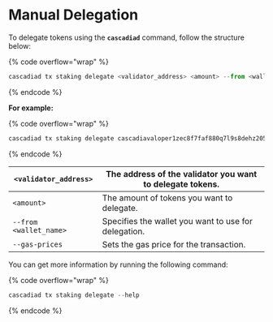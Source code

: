 # Manual Delegation

To delegate tokens using the **`cascadiad`** command, follow the structure below:

{% code overflow="wrap" %}
```javascript
cascadiad tx staking delegate <validator_address> <amount> --from <wallet_name> --chain-id cascadia_6102-1 --gas auto --gas-adjustment=1.2 --gas-prices 7aCC -y
```
{% endcode %}

**For example:**

{% code overflow="wrap" %}
```javascript
cascadiad tx staking delegate cascadiavaloper1zec8f7faf880q7l9s8dehz2054lnavfsuuf3gt 25000000000000000000000aCC --from ubuntu --chain-id cascadia_6102-1 --gas auto --gas-adjustment=1.2 --gas-prices 7aCC -y
```
{% endcode %}

| `<validator_address>`  | The address of the validator you want to delegate tokens. |
| ---------------------- | --------------------------------------------------------- |
| `<amount>`             | The amount of tokens you want to delegate.                |
| `--from <wallet_name>` | Specifies the wallet you want to use for delegation.      |
| `--gas-prices`         | Sets the gas price for the transaction.                   |



You can get more information by running the following command:

{% code overflow="wrap" %}
```javascript
cascadiad tx staking delegate --help
```
{% endcode %}
